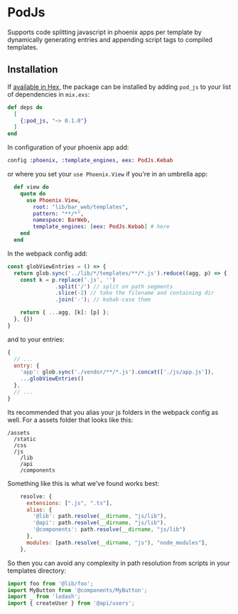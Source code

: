 # PodJs

Supports code splitting javascript in phoenix apps per template by dynamically generating entries
and appending script tags to compiled templates.

## Installation

If [available in Hex](https://hex.pm/docs/publish), the package can be installed
by adding `pod_js` to your list of dependencies in `mix.exs`:

```elixir
def deps do
  [
    {:pod_js, "~> 0.1.0"}
  ]
end
```


In configuration of your phoenix app add:

```elixir
config :phoenix, :template_engines, eex: PodJs.Kebab
```

or where you set your `use Phoenix.View` if you're in an umbrella app:

```elixir
  def view do
    quote do
      use Phoenix.View,
        root: "lib/bar_web/templates",
        pattern: "**/*",
        namespace: BarWeb,
        template_engines: [eex: PodJs.Kebab] # here
    end
  end
```

In the webpack config add:
```js
const globViewEntries = () => {
  return glob.sync('../lib/*/templates/**/*.js').reduce((agg, p) => {
    const k = p.replace('.js', '')
               .split('/') // split on path segments
               .slice(-2) // take the filename and containing dir
               .join('-'); // kebab-case them

    return { ...agg, [k]: [p] };
  }, {})
}
```

and to your entries:

``` js
{
  // ...
  entry: {
    'app': glob.sync('./vendor/**/*.js').concat(['./js/app.js']),
    ...globViewEntries()
  },
  // ...
}
```

Its recommended that you alias your js folders in the webpack config as well.
For a assets folder that looks like this:

```
/assets
  /static
  /css
  /js
    /lib
    /api
    /components
```

Something like this is what we've found works best:

```js
    resolve: {
      extensions: [".js", ".ts"],
      alias: {
        '@lib': path.resolve(__dirname, "js/lib"),
        '@api': path.resolve(__dirname, "js/lib"),
        '@components': path.resolve(__dirname, "js/lib")
      },
      modules: [path.resolve(__dirname, "js"), "node_modules"],
    },
```

So then you can avoid any complexity in path resolution from scripts in your templates directory:
```js
import foo from '@lib/foo';
import MyButton from '@components/MyButton';
import _ from 'lodash';
import { createUser } from '@api/users';
```
